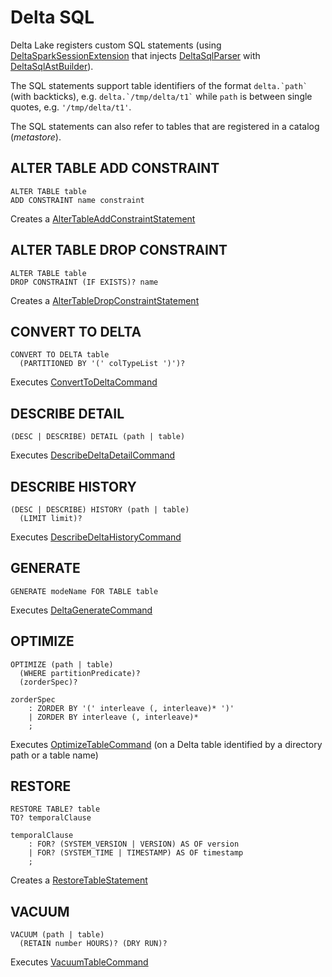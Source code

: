 # Delta SQL

Delta Lake registers custom SQL statements (using [DeltaSparkSessionExtension](../DeltaSparkSessionExtension.md) that injects [DeltaSqlParser](DeltaSqlParser.md) with [DeltaSqlAstBuilder](DeltaSqlAstBuilder.md)).

The SQL statements support table identifiers of the format `` delta.`path` `` (with backticks), e.g. `` delta.`/tmp/delta/t1` `` while `path` is between single quotes, e.g. `'/tmp/delta/t1'`.

The SQL statements can also refer to tables that are registered in a catalog (_metastore_).

## <span id="ALTER-TABLE-ADD-CONSTRAINT"> ALTER TABLE ADD CONSTRAINT

```text
ALTER TABLE table
ADD CONSTRAINT name constraint
```

Creates a [AlterTableAddConstraintStatement](../constraints/AlterTableAddConstraintStatement.md)

## <span id="ALTER-TABLE-DROP-CONSTRAINT"> ALTER TABLE DROP CONSTRAINT

```text
ALTER TABLE table
DROP CONSTRAINT (IF EXISTS)? name
```

Creates a [AlterTableDropConstraintStatement](../constraints/AlterTableDropConstraintStatement.md)

## <span id="CONVERT-TO-DELTA"> CONVERT TO DELTA

```text
CONVERT TO DELTA table
  (PARTITIONED BY '(' colTypeList ')')?
```

Executes [ConvertToDeltaCommand](../commands/convert/ConvertToDeltaCommand.md)

## <span id="DESCRIBE-DETAIL"> DESCRIBE DETAIL

```text
(DESC | DESCRIBE) DETAIL (path | table)
```

Executes [DescribeDeltaDetailCommand](../commands/describe-detail/DescribeDeltaDetailCommand.md)

## <span id="DESCRIBE-HISTORY"> DESCRIBE HISTORY

```text
(DESC | DESCRIBE) HISTORY (path | table)
  (LIMIT limit)?
```

Executes [DescribeDeltaHistoryCommand](../commands/describe-history/DescribeDeltaHistoryCommand.md)

## <span id="GENERATE"> GENERATE

```text
GENERATE modeName FOR TABLE table
```

Executes [DeltaGenerateCommand](../commands/generate/DeltaGenerateCommand.md)

## <span id="OPTIMIZE"> OPTIMIZE

```text
OPTIMIZE (path | table)
  (WHERE partitionPredicate)?
  (zorderSpec)?

zorderSpec
    : ZORDER BY '(' interleave (, interleave)* ')'
    | ZORDER BY interleave (, interleave)*
    ;
```

Executes [OptimizeTableCommand](../commands/optimize/OptimizeTableCommand.md) (on a Delta table identified by a directory path or a table name)

## <span id="RESTORE"> RESTORE

```text
RESTORE TABLE? table
TO? temporalClause

temporalClause
    : FOR? (SYSTEM_VERSION | VERSION) AS OF version
    | FOR? (SYSTEM_TIME | TIMESTAMP) AS OF timestamp
    ;
```

Creates a [RestoreTableStatement](../commands/restore/RestoreTableStatement.md)

## <span id="VACUUM"> VACUUM

```text
VACUUM (path | table)
  (RETAIN number HOURS)? (DRY RUN)?
```

Executes [VacuumTableCommand](../commands/vacuum/VacuumTableCommand.md)
